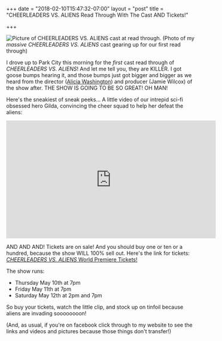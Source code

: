 +++
date = "2018-02-10T15:47:32-07:00"
layout = "post"
title = "CHEERLEADERS VS. ALIENS Read Through With The Cast AND Tickets!"

+++

![Picture of CHEERLEADERS VS. ALIENS cast at read through.](/images/C_vs_A_read_through_2.10.17.jpg)
(Photo of my *massive* *CHEERLEADERS VS. ALIENS* cast gearing up for our first read through)

I drove up to Park City this morning for the *first* cast read through of *CHEERLEADERS VS. ALIENS*! And let me tell you, they are KILLER. I got goose bumps hearing it, and those bumps just got bigger and bigger as we heard from the director ([Alicia Washington](https://www.goodcotheatre.com)) and producer (Jamie Wilcox) of the show after. THE SHOW IS GOING TO BE SO GREAT! OH MAN!

Here's the sneakiest of sneak peeks... A little video of our intrepid sci-fi obsessed hero Gilda, convincing the cheer squad to help her defeat the aliens:

<iframe width="560" height="315" src="https://www.youtube.com/embed/4GTPEoFZiz0?rel=0" frameborder="0" allow="autoplay; encrypted-media" allowfullscreen></iframe>

AND AND AND! Tickets are on sale! And you should buy one or ten or a hundred, because the show WILL 100% sell out. Here's the link for tickets: [*CHEERLEADERS VS. ALIENS* World Premiere Tickets!](http://www.egyptiantheatrecompany.org/index.php?option=com_holdmyticket&view=event&id=299374)

The show runs:

* Thursday May 10th at 7pm
* Friday May 11th at 7pm
* Saturday May 12th at 2pm and 7pm

So buy your tickets, watch the little clip, and stock up on tinfoil because aliens are invading soooooooon!

(And, as usual, if you're on facebook click through to my website to see the links and videos and pictures because those things don't transfer!)